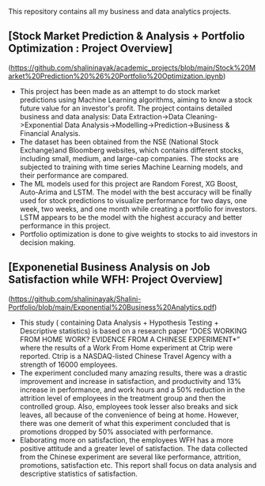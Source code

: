This repository contains all my business and data analytics projects.

## [Stock Market Prediction & Analysis + Portfolio Optimization : Project Overview]
(https://github.com/shalininayak/academic_projects/blob/main/Stock%20Market%20Prediction%20%26%20Portfolio%20Optimization.ipynb)
* This project has been made as an attempt to do stock market predictions using Machine Learning algorithms, aiming to know a stock future value for an investor's profit. The project contains detailed business and data analysis: Data Extraction->Data Cleaning->Exponential Data Analysis->Modelling->Prediction->Business & Financial Analysis.
* The dataset has been obtained from the NSE (National Stock Exchange)and Bloomberg websites, which contains different stocks, including small, medium, and large-cap companies. The stocks are subjected to training with time series Machine Learning models, and their performance are compared. 
* The ML models used for this project are Random Forest, XG Boost, Auto-Arima and LSTM. The model with the best accuracy will be finally used for stock predictions to visualize performance for two days, one week, two weeks, and one month while creating a portfolio for investors. LSTM appears to be the model with the highest accuracy and better performance in this project.
* Portfolio optimization is done to give weights to stocks to aid investors in decision making.

## [Exponenetial Business Analysis on Job Satisfaction while WFH: Project Overview]
(https://github.com/shalininayak/Shalini-Portfolio/blob/main/Exponential%20Business%20Analytics.pdf)
* This study ( containing Data Analysis + Hypothesis Testing + Descriptive statistics) is based on a research paper “DOES WORKING FROM HOME WORK? EVIDENCE FROM A CHINESE EXPERIMENT*” where the results of a Work From Home experiment at Ctrip were reported. Ctrip is a NASDAQ-listed Chinese Travel Agency with a strength of 16000 employees.
* The experiment concluded many amazing results, there was a drastic improvement and increase in satisfaction, and productivity and 13% increase in performance, and work hours and a 50% reduction in the attrition level of employees in the treatment group and then the controlled group. Also, employees took lesser also breaks and sick leaves, all because of the convenience of being at home. However, there was one demerit of what this experiment concluded that is promotions dropped by 50% associated with performance. 
* Elaborating more on satisfaction, the employees WFH has a more positive attitude and a greater level of satisfaction. The data collected from the Chinese experiment are several like performance, attrition, promotions, satisfaction etc. This report shall focus on data analysis and descriptive statistics of satisfaction.
